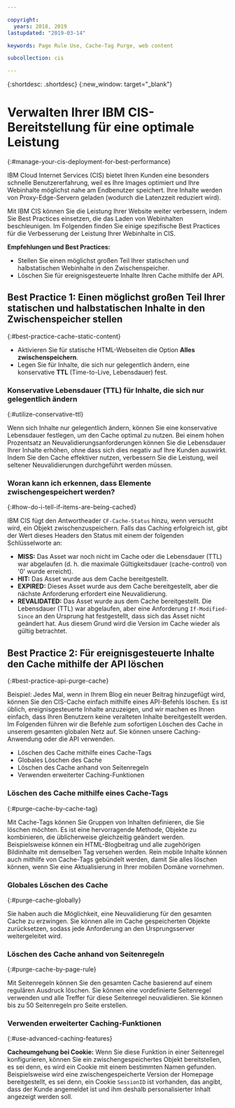 ```yaml
---

copyright:
  years: 2018, 2019
lastupdated: "2019-03-14"

keywords: Page Rule Use, Cache-Tag Purge, web content

subcollection: cis

---
```


{:shortdesc: .shortdesc}
{:new_window: target="_blank"}


# Verwalten Ihrer IBM CIS-Bereitstellung für eine optimale Leistung
{:#manage-your-cis-deployment-for-best-performance}

IBM Cloud Internet Services (CIS) bietet Ihren Kunden eine besonders schnelle Benutzererfahrung, weil es Ihre Images optimiert und Ihre Webinhalte möglichst nahe am Endbenutzer speichert. Ihre Inhalte werden von Proxy-Edge-Servern geladen (wodurch die Latenzzeit reduziert wird).

Mit IBM CIS können Sie die Leistung Ihrer Website weiter verbessern, indem Sie Best Practices einsetzen, die das Laden von Webinhalten beschleunigen. Im Folgenden finden Sie einige spezifische Best Practices für die Verbesserung der Leistung Ihrer Webinhalte in CIS.

**Empfehlungen und Best Practices:**

 * Stellen Sie einen möglichst großen Teil Ihrer statischen und halbstatischen Webinhalte in den Zwischenspeicher.
 * Löschen Sie für ereignisgesteuerte Inhalte Ihren Cache mithilfe der API.
 
## Best Practice 1: Einen möglichst großen Teil Ihrer statischen und halbstatischen Inhalte in den Zwischenspeicher stellen
{:#best-practice-cache-static-content}

  * Aktivieren Sie für statische HTML-Webseiten die Option **Alles zwischenspeichern**.
  * Legen Sie für Inhalte, die sich nur gelegentlich ändern, eine konservative **TTL** (Time-to-Live, Lebensdauer) fest.

### Konservative Lebensdauer (TTL) für Inhalte, die sich nur gelegentlich ändern
{:#utilize-conservative-ttl}

Wenn sich Inhalte nur gelegentlich ändern, können Sie eine konservative Lebensdauer festlegen, um den Cache optimal zu nutzen. Bei einem hohen Prozentsatz an Neuvalidierungsanforderungen können Sie die Lebensdauer Ihrer Inhalte erhöhen, ohne dass sich dies negativ auf Ihre Kunden auswirkt. Indem Sie den Cache effektiver nutzen, verbessern Sie die Leistung, weil seltener Neuvalidierungen durchgeführt werden müssen.

### Woran kann ich erkennen, dass Elemente zwischengespeichert werden?
{:#how-do-i-tell-if-items-are-being-cached}

IBM CIS fügt den Antwortheader `CF-Cache-Status` hinzu, wenn versucht wird, ein Objekt zwischenzuspeichern. Falls das Caching erfolgreich ist, gibt der Wert dieses Headers den Status mit einem der folgenden Schlüsselworte an:

* **MISS:** Das Asset war noch nicht im Cache oder die Lebensdauer (TTL) war abgelaufen (d. h. die maximale Gültigkeitsdauer (cache-control) von '0' wurde erreicht).
* **HIT:** Das Asset wurde aus dem Cache bereitgestellt.
* **EXPIRED:** Dieses Asset wurde aus dem Cache bereitgestellt, aber die nächste Anforderung erfordert eine Neuvalidierung.
* **REVALIDATED:** Das Asset wurde aus dem Cache bereitgestellt. Die Lebensdauer (TTL) war abgelaufen, aber eine Anforderung `If-Modified-Since` an den Ursprung hat festgestellt, dass sich das Asset nicht geändert hat. Aus diesem Grund wird die Version im Cache wieder als gültig betrachtet.

## Best Practice 2: Für ereignisgesteuerte Inhalte den Cache mithilfe der API löschen
{:#best-practice-api-purge-cache}

Beispiel: Jedes Mal, wenn in Ihrem Blog ein neuer Beitrag hinzugefügt wird, können Sie den CIS-Cache einfach mithilfe eines API-Befehls löschen. Es ist üblich, ereignisgesteuerte Inhalte anzuzeigen, und wir machen es Ihnen einfach, dass Ihren Benutzern keine veralteten Inhalte bereitgestellt werden. Im Folgenden führen wir die Befehle zum sofortigen Löschen des Cache in unserem gesamten globalen Netz auf. Sie können unsere Caching-Anwendung oder die API verwenden.

  * Löschen des Cache mithilfe eines Cache-Tags
  * Globales Löschen des Cache
  * Löschen des Cache anhand von Seitenregeln
  * Verwenden erweiterter Caching-Funktionen

### Löschen des Cache mithilfe eines Cache-Tags
{:#purge-cache-by-cache-tag}

Mit Cache-Tags können Sie Gruppen von Inhalten definieren, die Sie löschen möchten. Es ist eine hervorragende Methode, Objekte zu kombinieren, die üblicherweise gleichzeitig geändert werden. Beispielsweise können ein HTML-Blogbeitrag und alle zugehörigen Bildinhalte mit demselben Tag versehen werden. Rein mobile Inhalte können auch mithilfe von Cache-Tags gebündelt werden, damit Sie alles löschen können, wenn Sie eine Aktualisierung in Ihrer mobilen Domäne vornehmen.

### Globales Löschen des Cache
{:#purge-cache-globally}

Sie haben auch die Möglichkeit, eine Neuvalidierung für den gesamten Cache zu erzwingen. Sie können alle im Cache gespeicherten Objekte zurücksetzen, sodass jede Anforderung an den Ursprungsserver weitergeleitet wird.

### Löschen des Cache anhand von Seitenregeln
{:#purge-cache-by-page-rule}

Mit Seitenregeln können Sie den gesamten Cache basierend auf einem regulären Ausdruck löschen. Sie können eine vordefinierte Seitenregel verwenden und alle Treffer für diese Seitenregel neuvalidieren. Sie können bis zu 50 Seitenregeln pro Seite erstellen.

### Verwenden erweiterter Caching-Funktionen
{:#use-advanced-caching-features}

**Cacheumgehung bei Cookie:** Wenn Sie diese Funktion in einer Seitenregel konfigurieren, können Sie ein zwischengespeichertes Objekt bereitstellen, es sei denn, es wird ein Cookie mit einem bestimmten Namen gefunden. Beispielsweise wird eine zwischengespeicherte Version der Homepage bereitgestellt, es sei denn, ein Cookie `SessionID` ist vorhanden, das angibt, dass der Kunde angemeldet ist und ihm deshalb personalisierter Inhalt angezeigt werden soll.
